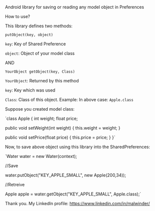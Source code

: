 Android library for saving or reading any model object in Preferences

How to use?

This library defines two methods:

`putObject(key, object)`

`key`: Key of Shared Preference

`object`: Object of your model class

AND

`YourObject getObject(key, Class)`

`YourObject`: Returned by this method

`key`: Key which was used

`Class`: Class of this object. Example: In above case: `Apple.class`

Suppose you created model class:

`class Apple {
 int weight;
 float price;
 
 public void setWeight(int weight) {
 this.weight = weight;
 }
 
 public void setPrice(float price) {
 this.price = price;
 }
}`

Now, to save above object using this library into the SharedPreferences:

`Water water = new Water(context);

//Save

water.putObject("KEY_APPLE_SMALL", new Apple(200,34));

//Retreive

Apple apple = water.getObject("KEY_APPLE_SMALL", Apple.class);`


Thank you.
My LinkedIn profile: https://www.linkedin.com/in/malwinder/
